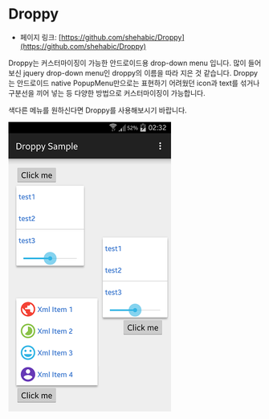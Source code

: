 # Droppy

- 페이지 링크: [https://github.com/shehabic/Droppy](https://github.com/shehabic/Droppy)

Droppy는 커스터마이징이 가능한 안드로이드용 drop-down menu 입니다. 
많이 들어보신 jquery drop-down menu인 droppy의 이름을 따라 지은 것 같습니다.
Droppy는 안드로이드 native PopupMenu만으로는 표현하기 어려웠던 icon과 text를 섞거나 구분선을 끼어 넣는 등 다양한 방법으로 커스터마이징이 가능합니다. 

색다른 메뉴를 원하신다면 Droppy를 사용해보시기 바랍니다.

![이미지](img/007-15.png)